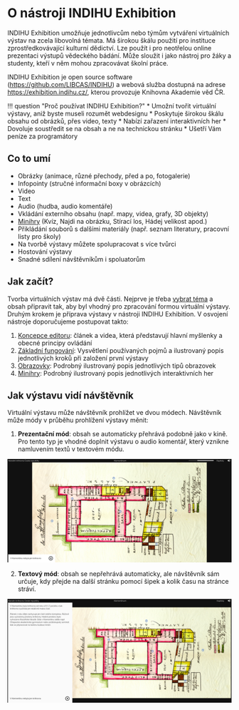 # O nástroji INDIHU Exhibition

INDIHU Exhibition umožňuje jednotlivcům nebo týmům vytváření virtuálních
výstav na zcela libovolná témata. Má širokou škálu použití pro instituce
zprostředkovávající kulturní dědictví. Lze použít i pro neotřelou online
prezentaci výstupů vědeckého bádání. Může sloužit i jako nástroj pro
žáky a studenty, kteří v něm mohou zpracovávat školní práce.

INDIHU Exhibition je open source software
(<https://github.com/LIBCAS/INDIHU>) a webová služba dostupná na adrese
<https://exhibition.indihu.cz/>, kterou provozuje Knihovna Akademie věd
ČR.

!!! question "Proč používat INDIHU Exhibition?"
    * Umožní tvořit virtuální výstavy, aniž byste museli rozumět webdesignu
    * Poskytuje širokou škálu obsahu od obrázků, přes video, texty 
    * Nabízí zařazení interaktivních her
    * Dovoluje soustředit se na obsah a ne na technickou stránku
    * Ušetří Vám peníze za programátory


## Co to umí 

- Obrázky (animace, různé přechody, před a po, fotogalerie)
- Infopointy (stručné informační boxy v obrázcích)
- Video
- Text 
- Audio (hudba, audio komentáře)
- Vkládání externího obsahu (např. mapy, videa, grafy, 3D objekty) 
- [Minihry](minihry.md) (Kvíz, Najdi na obrázku, Stírací los, Hádej velikost apod.)
- Přikládání souborů s dalšími materiály (např. seznam literatury, pracovní listy pro školy)
- Na tvorbě výstavy můžete spolupracovat s více tvůrci
- Hostování výstavy
- Snadné sdílení návštěvníkům i spoluatorům
<!-- - Responzivní design (základní prvky výstavy jsou vhodné i pro mobilní zařízení) -->

## Jak začít?

Tvorba virtuálních výstav má dvě části. Nejprve je třeba [vybrat téma](obsah-vystavy.md) a obsah připravit tak, aby byl vhodný pro zpracování formou virtuální výstavy. Druhým krokem je příprava výstavy v nástroji INDIHU Exhibition. V osvojení nástroje doporučujeme postupovat takto: 

1. [Koncepce editoru](koncepce-editoru.md): článek a videa, která představují hlavní myšlenky a obecné principy ovládání
2. [Základní fungování](zaklady.md): Vysvětlení používaných pojmů a ilustrovaný popis jednotlivých kroků při založení první výstavy
3. [Obrazovky](obrazovky.md): Podrobný ilustrovaný popis jednotlivých tipů obrazovek
4. [Minihry](minihry.md): Podrobný ilustrovaný popis jednotlivých interaktivních her

## Jak výstavu vidí návštěvník

Virtuální výstavu může návštěvník prohlížet ve dvou módech. Návštěvník
může módy v průběhu prohlížení výstavy měnit:

1.  **Prezentační mód**: obsah se automaticky přehrává podobně jako v kině.
    Pro tento typ je vhodné doplnit výstavu o audio komentář, který vznikne namluvením textů v textovém módu.  

![](img/prezentacni-mod.png)

2.  **Textový mód**: obsah se nepřehrává automaticky, ale návštěvník sám
    určuje, kdy přejde na další stránku pomocí šipek a kolik času na stránce stráví.

![](img/textovy-mod.png)